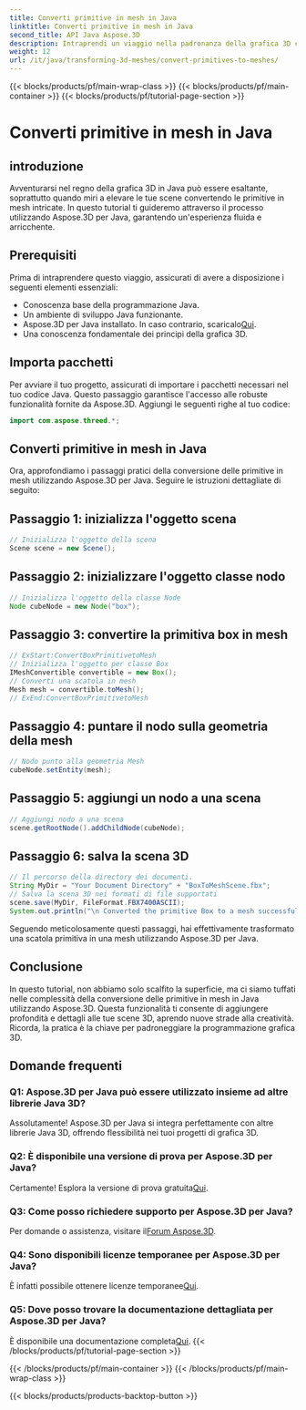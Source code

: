 ```yaml
---
title: Converti primitive in mesh in Java
linktitle: Converti primitive in mesh in Java
second_title: API Java Aspose.3D
description: Intraprendi un viaggio nella padronanza della grafica 3D con Aspose.3D per Java converti senza sforzo le primitive in mesh affascinanti. Migliora la tua esperienza di codifica adesso!
weight: 12
url: /it/java/transforming-3d-meshes/convert-primitives-to-meshes/
---
```


{{< blocks/products/pf/main-wrap-class >}}
{{< blocks/products/pf/main-container >}}
{{< blocks/products/pf/tutorial-page-section >}}

# Converti primitive in mesh in Java

## introduzione
Avventurarsi nel regno della grafica 3D in Java può essere esaltante, soprattutto quando miri a elevare le tue scene convertendo le primitive in mesh intricate. In questo tutorial ti guideremo attraverso il processo utilizzando Aspose.3D per Java, garantendo un'esperienza fluida e arricchente.
## Prerequisiti
Prima di intraprendere questo viaggio, assicurati di avere a disposizione i seguenti elementi essenziali:
- Conoscenza base della programmazione Java.
- Un ambiente di sviluppo Java funzionante.
-  Aspose.3D per Java installato. In caso contrario, scaricalo[Qui](https://releases.aspose.com/3d/java/).
- Una conoscenza fondamentale dei principi della grafica 3D.
## Importa pacchetti
Per avviare il tuo progetto, assicurati di importare i pacchetti necessari nel tuo codice Java. Questo passaggio garantisce l'accesso alle robuste funzionalità fornite da Aspose.3D. Aggiungi le seguenti righe al tuo codice:
```java
import com.aspose.threed.*;
```
## Converti primitive in mesh in Java
Ora, approfondiamo i passaggi pratici della conversione delle primitive in mesh utilizzando Aspose.3D per Java. Seguire le istruzioni dettagliate di seguito:
## Passaggio 1: inizializza l'oggetto scena
```java
// Inizializza l'oggetto della scena
Scene scene = new Scene();
```
## Passaggio 2: inizializzare l'oggetto classe nodo
```java
// Inizializza l'oggetto della classe Node
Node cubeNode = new Node("box");
```
## Passaggio 3: convertire la primitiva box in mesh
```java
// ExStart:ConvertBoxPrimitivetoMesh
// Inizializza l'oggetto per classe Box
IMeshConvertible convertible = new Box();
// Converti una scatola in mesh
Mesh mesh = convertible.toMesh();
// ExEnd:ConvertBoxPrimitivetoMesh
```
## Passaggio 4: puntare il nodo sulla geometria della mesh
```java
// Nodo punto alla geometria Mesh
cubeNode.setEntity(mesh);
```
## Passaggio 5: aggiungi un nodo a una scena
```java
// Aggiungi nodo a una scena
scene.getRootNode().addChildNode(cubeNode);
```
## Passaggio 6: salva la scena 3D
```java
// Il percorso della directory dei documenti.
String MyDir = "Your Document Directory" + "BoxToMeshScene.fbx";
// Salva la scena 3D nei formati di file supportati
scene.save(MyDir, FileFormat.FBX7400ASCII);
System.out.println("\n Converted the primitive Box to a mesh successfully.\nFile saved at " + MyDir);
```
Seguendo meticolosamente questi passaggi, hai effettivamente trasformato una scatola primitiva in una mesh utilizzando Aspose.3D per Java.
## Conclusione
In questo tutorial, non abbiamo solo scalfito la superficie, ma ci siamo tuffati nelle complessità della conversione delle primitive in mesh in Java utilizzando Aspose.3D. Questa funzionalità ti consente di aggiungere profondità e dettagli alle tue scene 3D, aprendo nuove strade alla creatività. Ricorda, la pratica è la chiave per padroneggiare la programmazione grafica 3D.
## Domande frequenti
### Q1: Aspose.3D per Java può essere utilizzato insieme ad altre librerie Java 3D?
Assolutamente! Aspose.3D per Java si integra perfettamente con altre librerie Java 3D, offrendo flessibilità nei tuoi progetti di grafica 3D.
### Q2: È disponibile una versione di prova per Aspose.3D per Java?
 Certamente! Esplora la versione di prova gratuita[Qui](https://releases.aspose.com/).
### Q3: Come posso richiedere supporto per Aspose.3D per Java?
 Per domande o assistenza, visitare il[Forum Aspose.3D](https://forum.aspose.com/c/3d/18).
### Q4: Sono disponibili licenze temporanee per Aspose.3D per Java?
 È infatti possibile ottenere licenze temporanee[Qui](https://purchase.aspose.com/temporary-license/).
### Q5: Dove posso trovare la documentazione dettagliata per Aspose.3D per Java?
 È disponibile una documentazione completa[Qui](https://reference.aspose.com/3d/java/).
{{< /blocks/products/pf/tutorial-page-section >}}

{{< /blocks/products/pf/main-container >}}
{{< /blocks/products/pf/main-wrap-class >}}

{{< blocks/products/products-backtop-button >}}
